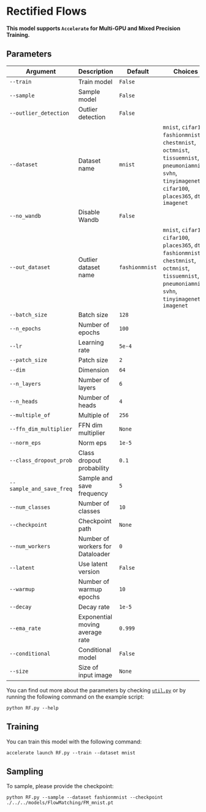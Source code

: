 # Rectified Flows

**This model supports `Accelerate` for Multi-GPU and Mixed Precision Training.**

## Parameters

| Argument                     | Description                        | Default           | Choices                                                                                                        |
|------------------------------|------------------------------------|-------------------|--------------------------------------------------------------------------------------------------------------|
| `--train`                    | Train model                        | `False`           |                                                                                                              |
| `--sample`                   | Sample model                       | `False`           |                                                                                                              |
| `--outlier_detection`        | Outlier detection                  | `False`           |                                                                                                              |
| `--dataset`                  | Dataset name                                       | `mnist`  | `mnist`, `cifar10`, `fashionmnist`, `chestmnist`, `octmnist`, `tissuemnist`, `pneumoniamnist`, `svhn`, `tinyimagenet`, `cifar100`, `places365`, `dtd`, `imagenet`            |
| `--no_wandb`                 | Disable Wandb                                      | `False`  |                                                                                                                                                                              |
| `--out_dataset`              | Outlier dataset name               | `fashionmnist`  | `mnist`, `cifar10`, `cifar100`, `places365`, `dtd`, `fashionmnist`, `chestmnist`, `octmnist`, `tissuemnist`, `pneumoniamnist`, `svhn`, `tinyimagenet`, `imagenet` |
| `--batch_size`               | Batch size                         | `128`             |                                                                                                              |
| `--n_epochs`                 | Number of epochs                   | `100`             |                                                                                                              |
| `--lr`                       | Learning rate                      | `5e-4`            |                                                                                                              |
| `--patch_size`               | Patch size                         | `2`               |                                                                                                              |
| `--dim`                      | Dimension                          | `64`              |                                                                                                              |
| `--n_layers`                 | Number of layers                   | `6`               |                                                                                                              |
| `--n_heads`                  | Number of heads                    | `4`               |                                                                                                              |
| `--multiple_of`              | Multiple of                        | `256`             |                                                                                                              |
| `--ffn_dim_multiplier`       | FFN dim multiplier                 | `None`            |                                                                                                              |
| `--norm_eps`                 | Norm eps                           | `1e-5`            |                                                                                                              |
| `--class_dropout_prob`       | Class dropout probability          | `0.1`             |                                                                                                              |
| `--sample_and_save_freq`     | Sample and save frequency          | `5`               |                                                                                                              |
| `--num_classes`              | Number of classes                  | `10`              |                                                                                                              |
| `--checkpoint`               | Checkpoint path                    | `None`            |                                                                                                              |
| `--num_workers`              | Number of workers for Dataloader   | `0`               |                                                                                                              |
| `--latent`                   | Use latent version                 | `False`           |                                                                                                              |
| `--warmup`                   | Number of warmup epochs            | `10`              |                                                                                                              |
| `--decay`                    | Decay rate                         | `1e-5`            |                                                                                                              |   
| `--ema_rate`                 | Exponential moving average rate    | `0.999`           |                                                                                                              |
| `--conditional`              | Conditional model                  | `False`           |                                                                                                              |
| `--size`                     | Size of input image                | `None`            |                                                                                                              |


You can find out more about the parameters by checking [`util.py`](./../src/generativezoo/utils/util.py) or by running the following command on the example script:

    python RF.py --help

## Training

You can train this model with the following command:

    accelerate launch RF.py --train --dataset mnist

## Sampling

To sample, please provide the checkpoint:

    python RF.py --sample --dataset fashionmnist --checkpoint ./../../models/FlowMatching/FM_mnist.pt